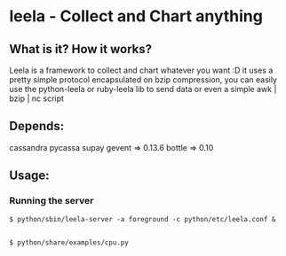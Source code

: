 # leela - Collect and Chart anything

## What is it? How it works?
Leela is a framework to collect and chart whatever you want :D
it uses a pretty simple protocol encapsulated on bzip compression,
you can easily use the python-leela or ruby-leela lib to send data
or even a simple awk | bzip | nc script

## Depends:
cassandra
pycassa
supay
gevent => 0.13.6
bottle => 0.10

## Usage:
### Running the server
    $ python/sbin/leela-server -a foreground -c python/etc/leela.conf &


    $ python/share/examples/cpu.py
